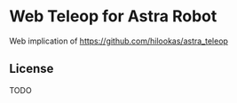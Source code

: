 # Web Teleop for Astra Robot

Web implication of <https://github.com/hilookas/astra_teleop>

## License

TODO 